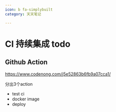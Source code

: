 ```yaml
---
icon: b fa-simplybuilt
category: 天天笔记

---
```


# CI 持续集成 todo

## Github Action

https://www.codenong.com/j5e52863b6fb9a07cca1/

分出3个action

- test ci
- docker image
- deploy